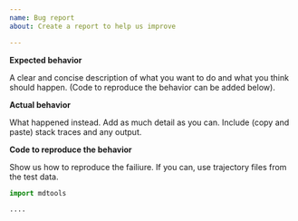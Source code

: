 ```yaml
---
name: Bug report
about: Create a report to help us improve

---
```


**Expected behavior**

A clear and concise description of what you want to do and what you think should happen. (Code to reproduce the behavior can be added below).


**Actual behavior**

What happened instead. Add as much detail as you can. Include (copy and paste) stack traces and any output.


**Code to reproduce the behavior**

Show us how to reproduce the failiure. If you can, use trajectory files from the test data.

``` python
import mdtools

....

```
